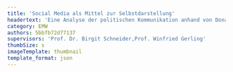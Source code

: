 ```yaml
---
title: 'Social Media als Mittel zur Selbstdarstellung'
headertext: 'Eine Analyse der politischen Kommunikation anhand von Donald Trumps Twitter Account'
category: EMW
authors: 5bbfb72d77137
supervisors: 'Prof. Dr. Birgit Schneider,Prof. Winfried Gerling'
thumbSize: s
imageTemplate: thumbnail
template_format: json
---
```


